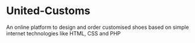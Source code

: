 # United-Customs
An online platform to design and order customised  shoes based on simple internet technologies like HTML, CSS and PHP 
